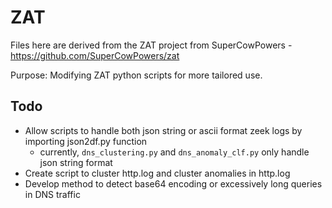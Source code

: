 # ZAT
Files here are derived from the ZAT project from SuperCowPowers - https://github.com/SuperCowPowers/zat

Purpose: Modifying ZAT python scripts for more tailored use.

## Todo
- Allow scripts to handle both json string or ascii format zeek logs by importing json2df.py function
    - currently, `dns_clustering.py` and `dns_anomaly_clf.py` only handle json string format
- Create script to cluster http.log and cluster anomalies in http.log
- Develop method to detect base64 encoding or excessively long queries in DNS traffic
